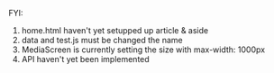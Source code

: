 FYI:
1. home.html haven't yet setupped up article & aside 
2. data and test.js must be changed the name
3. MediaScreen is currently setting the size with max-width: 1000px
4. API haven't yet been implemented
